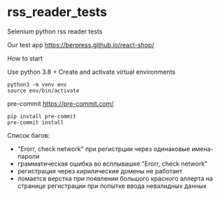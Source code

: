 # rss_reader_tests
Selenium python rss reader tests

Our test app https://berpress.github.io/react-shop/

How to start

Use python 3.8 + Create and activate virtual environments

```angular2html
python3 -m venv env
source env/bin/activate
```
pre-commit https://pre-commit.com/
```angular2html
pip install pre-commit
pre-commit install
```


Список багов:
- "Erorr, check network" при регистрции через одинаковые имена-пароли
- грамматическая ошибка во всплывашке "Erorr, check network"
- регистрация через кирилические домены не работает 
- ломается верстка при появлении большого красного аллерта на странице регистрации при попытке ввода невалидных данных